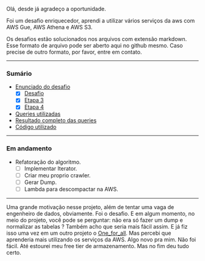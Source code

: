 Olá, desde já agradeço a oportunidade.

Foi um desafio enriquecedor, aprendi a utilizar vários serviços da aws com AWS Gue, AWS Athena e AWS S3.

Os desafios estão solucionados nos arquivos com extensão markdown. Esse formato de arquivo pode ser aberto aqui no github mesmo. Caso precise de outro formato, por favor, entre em contato.

---

### Sumário

- [Enunciado do desafio](./questions.pdf)
  - [x] [Desafio](./solucao_do_desafio.markdown)
  - [x] [Etapa 3](./solucao_etapa_3.markdown)
  - [x] [Etapa 4](./solucao_etapa_4.markdown)
- [Queries utilizadas](./data/queries_athena)
- [Resultado completo das queries](./data/query_results_athena)
- [Código utilizado](./code)

---
### Em andamento
  
  - Refatoração do algoritmo.
    - [ ] Implementar Iterator.
    - [ ] Criar meu proprio crawler.
    - [ ] Gerar Dump.
    - [ ] Lambda para descompactar na AWS.
---

Uma grande motivação nesse projeto, além de tentar uma vaga de engenheiro de dados, obviamente. Foi o desafio. E em algum momento, no meio do projeto, você pode se perguntar: não era só fazer um dump e normalizar as tabelas ? Também acho que seria mais fácil assim. E já fiz isso uma vez em um outro projeto o  [One_for_all](https://github.com/Jr3564/Dump-normaliza-o-filtros-Spotify). Mas percebi que aprenderia mais utilizando os serviços da AWS. Algo novo pra mim. Não foi fácil. Até estourei meu free tier de armazenamento. Mas no fim deu tudo certo.

